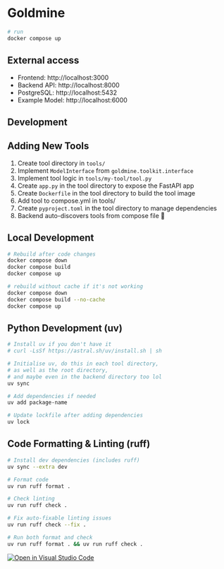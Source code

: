 # Goldmine

```bash
# run
docker compose up
```

## External access
- Frontend: http://localhost:3000
- Backend API: http://localhost:8000
- PostgreSQL: http://localhost:5432
- Example Model: http://localhost:6000

## Development

## Adding New Tools
1. Create tool directory in `tools/`
2. Implement `ModelInterface` from `goldmine.toolkit.interface`
3. Implement tool logic in `tools/my-tool/tool.py`
4. Create `app.py` in the tool directory to expose the FastAPI app
5. Create `Dockerfile` in the tool directory to build the tool image
6. Add tool to compose.yml in tools/
7. Create `pyproject.toml` in the tool directory to manage dependencies
8. Backend auto-discovers tools from compose file :rocket:

## Local Development
```bash
# Rebuild after code changes
docker compose down
docker compose build
docker compose up
```

```bash
# rebuild without cache if it's not working
docker compose down
docker compose build --no-cache
docker compose up
```

## Python Development (uv)
```bash
# Install uv if you don't have it
# curl -LsSf https://astral.sh/uv/install.sh | sh

# Initialise uv, do this in each tool directory,
# as well as the root directory,
# and maybe even in the backend directory too lol
uv sync

# Add dependencies if needed
uv add package-name

# Update lockfile after adding dependencies
uv lock
```

## Code Formatting & Linting (ruff)
```bash
# Install dev dependencies (includes ruff)
uv sync --extra dev

# Format code
uv run ruff format .

# Check linting
uv run ruff check .

# Fix auto-fixable linting issues
uv run ruff check --fix .

# Run both format and check
uv run ruff format . && uv run ruff check .
```


[![Open in Visual Studio Code](https://classroom.github.com/assets/open-in-vscode-2e0aaae1b6195c2367325f4f02e2d04e9abb55f0b24a779b69b11b9e10269abc.svg)](https://classroom.github.com/online_ide?assignment_repo_id=19698121&assignment_repo_type=AssignmentRepo)
